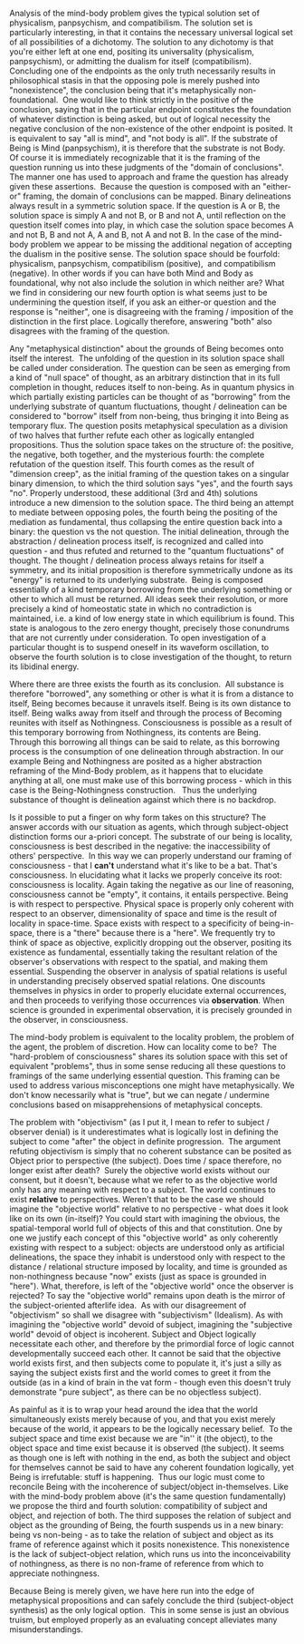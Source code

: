 Analysis of the mind-body problem gives the typical solution set of physicalism, panpsychism, and compatibilism. The solution set is particularly interesting, in that it contains the necessary universal logical set of all possibilities of a dichotomy. The solution to any dichotomy is that you're either left at one end, positing its universality (physicalism, panpsychism), or admitting the dualism for itself (compatibilism). Concluding one of the endpoints as the only truth necessarily results in philosophical stasis in that the opposing pole is merely pushed into "nonexistence", the conclusion being that it's metaphysically non-foundational.  One would like to think strictly in the positive of the conclusion, saying that in the particular endpoint constitutes the foundation of whatever distinction is being asked, but out of logical necessity the negative conclusion of the non-existence of the other endpoint is posited. It is equivalent to say "all is mind", and "not body is all". If the substrate of Being is Mind (panpsychism), it is therefore that the substrate is not Body. Of course it is immediately recognizable that it is the framing of the question running us into these judgments of the "domain of conclusions". The manner one has used to approach and frame the question has already given these assertions.  Because the question is composed with an "either-or" framing, the domain of conclusions can be mapped. Binary delineations always result in a symmetric solution space. If the question is A or B, the solution space is simply A and not B, or B and not A, until reflection on the question itself comes into play, in which case the solution space becomes A and not B, B and not A, A and B, not A and not B. In the case of the mind-body problem we appear to be missing the additional negation of accepting the dualism in the positive sense. The solution space should be fourfold:  physicalism, panpsychism, compatibilism (positive),  and compatibilism (negative). In other words if you can have both Mind and Body as foundational, why not also include the solution in which neither are? What we find in considering our new fourth option is what seems just to be undermining the question itself, if you ask an either-or question and the response is "neither", one is disagreeing with the framing / imposition of the distinction in the first place. Logically therefore, answering "both" also disagrees with the framing of the question. 

  

Any "metaphysical distinction" about the grounds of Being becomes onto itself the interest.  The unfolding of the question in its solution space shall be called under consideration. The question can be seen as emerging from a kind of "null space" of thought, as an arbitrary distinction that in its full completion in thought, reduces itself to non-being. As in quantum physics in which partially existing particles can be thought of as "borrowing" from the underlying substrate of quantum fluctuations, thought / delineation can be considered to "borrow" itself from non-being, thus bringing it into Being as temporary flux. The question posits metaphysical speculation as a division of two halves that further refute each other as logically entangled propositions. Thus the solution space takes on the structure of: the positive, the negative, both together, and the mysterious fourth: the complete refutation of the question itself. This fourth comes as the result of "dimension creep", as the initial framing of the question takes on a singular binary dimension, to which the third solution says "yes", and the fourth says "no". Properly understood, these additional (3rd and 4th) solutions introduce a new dimension to the solution space. The third being an attempt to mediate between opposing poles, the fourth being the positing of the mediation as fundamental, thus collapsing the entire question back into a binary: the question vs the not question. The initial delineation, through the abstraction / delineation process itself, is recognized and called into question - and thus refuted and returned to the "quantum fluctuations" of thought. The thought / delineation process always retains for itself a symmetry, and its initial proposition is therefore symmetrically undone as its "energy" is returned to its underlying substrate.  Being is composed essentially of a kind temporary borrowing from the underlying something or other to which all must be returned. All ideas seek their resolution, or more precisely a kind of homeostatic state in which no contradiction is maintained, i.e. a kind of low energy state in which equilibrium is found. This state is analogous to the zero energy thought, precisely those conundrums that are not currently under consideration. To open investigation of a particular thought is to suspend oneself in its waveform oscillation, to observe the fourth solution is to close investigation of the thought, to return its libidinal energy. 

  

Where there are three exists the fourth as its conclusion.  All substance is therefore "borrowed", any something or other is what it is from a distance to itself, Being becomes because it unravels itself. Being is its own distance to itself. Being walks away from itself and through the process of Becoming reunites with itself as Nothingness. Consciousness is possible as a result of this temporary borrowing from Nothingness, its contents are Being. Through this borrowing all things can be said to relate, as this borrowing process is the consumption of one delineation through abstraction. In our example Being and Nothingness are posited as a higher abstraction reframing of the Mind-Body problem, as it happens that to elucidate anything at all, one must make use of this borrowing process - which in this case is the Being-Nothingness construction.   Thus the underlying substance of thought is delineation against which there is no backdrop.

  

Is it possible to put a finger on why form takes on this structure? The answer accords with our situation as agents, which through subject-object distinction forms our a-priori concept. The substrate of our being is locality, consciousness is best described in the negative: the inaccessibility of others' perspective.  In this way we can properly understand our framing of consciousness - that I **can't** understand what it's like to be a bat. That's consciousness. In elucidating what it lacks we properly conceive its root: consciousness is locality. Again taking the negative as our line of reasoning, consciousness cannot be "empty", it contains, it entails perspective. Being is with respect to perspective. Physical space is properly only coherent with respect to an observer, dimensionality of space and time is the result of locality in space-time. Space exists with respect to a specificity of being-in-space, there is a "there" because there is a "here". We frequently try to think of space as objective, explicitly dropping out the observer, positing its existence as fundamental, essentially taking the resultant relation of the observer's observations with respect to the spatial, and making them essential. Suspending the observer in analysis of spatial relations is useful in understanding precisely observed spatial relations. One discounts themselves in physics in order to properly elucidate external occurrences, and then proceeds to verifying those occurrences via **observation**. When science is grounded in experimental observation, it is precisely grounded in the observer, in consciousness. 

  

The mind-body problem is equivalent to the locality problem, the problem of the agent, the problem of discretion. How can locality come to be?  The "hard-problem of consciousness" shares its solution space with this set of equivalent "problems", thus in some sense reducing all these questions to framings of the same underlying essential question. This framing can be used to address various misconceptions one might have metaphysically. We don't know necessarily what is "true", but we can negate / undermine conclusions based on misapprehensions of metaphysical concepts. 

  

The problem with "objectivism" (as I put it, I mean to refer to subject / observer denial) is it underestimates what is logically lost in defining the subject to come "after" the object in definite progression.  The argument refuting objectivism is simply that no coherent substance can be posited as Object prior to perspective (the subject). Does time / space therefore, no longer exist after death?  Surely the objective world exists without our consent, but it doesn't, because what we refer to as the objective world only has any meaning with respect to a subject. The world continues to exist **relative** to perspectives. Weren't that to be the case we should imagine the "objective world" relative to no perspective - what does it look like on its own (in-itself)? You could start with imagining the obvious, the spatial-temporal world full of objects of this and that constitution. One by one we justify each concept of this "objective world" as only coherently existing with respect to a subject: objects are understood only as artificial delineations, the space they inhabit is understood only with respect to the distance / relational structure imposed by locality, and time is grounded as non-nothingness because "now" exists (just as space is grounded in "here"). What, therefore, is left of the "objective world" once the observer is rejected? To say the "objective world" remains upon death is the mirror of the subject-oriented afterlife idea.  As with our disagreement of "objectivism" so shall we disagree with "subjectivism" (Idealism). As with imagining the "objective world" devoid of subject, imagining the "subjective world" devoid of object is incoherent. Subject and Object logically necessitate each other, and therefore by the primordial force of logic cannot developmentally succeed each other. It cannot be said that the objective world exists first, and then subjects come to populate it, it's just a silly as saying the subject exists first and the world comes to greet it from the outside (as in a kind of brain in the vat form - though even this doesn't truly demonstrate "pure subject", as there can be no objectless subject).

  

As painful as it is to wrap your head around the idea that the world simultaneously exists merely because of you, and that you exist merely because of the world, it appears to be the logically necessary belief.  To the subject space and time exist because we are "in'' it (the object), to the object space and time exist because it is observed (the subject). It seems as though one is left with nothing in the end, as both the subject and object for themselves cannot be said to have any coherent foundation logically, yet Being is irrefutable: stuff is happening.  Thus our logic must come to reconcile Being with the incoherence of subject/object in-themselves. Like with the mind-body problem above (it's the same question fundamentally) we propose the third and fourth solution: compatibility of subject and object, and rejection of both. The third supposes the relation of subject and object as the grounding of Being, the fourth suspends us in a new binary: being vs non-being - as to take the relation of subject and object as its frame of reference against which it posits nonexistence. This nonexistence is the lack of subject-object relation, which runs us into the inconceivability of nothingness, as there is no non-frame of reference from which to appreciate nothingness. 

  

Because Being is merely given, we have here run into the edge of metaphysical propositions and can safely conclude the third (subject-object synthesis) as the only logical option.  This in some sense is just an obvious truism, but employed properly as an evaluating concept alleviates many misunderstandings.
